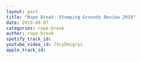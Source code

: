 ```yaml
---
layout: post
title: "Rope Break: Stomping Grounds Review 2019"
date: 2019-08-07
categories: rope-break
author: rope-break
spotify_track_id: 
youtube_video_id: 7XcyDmigrys
apple_track_id: 
---
```

